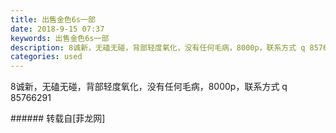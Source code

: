 ```yaml
---
title: 出售金色6s一部
date: 2018-9-15 07:37
keywords: 出售金色6s一部
description: 8诚新，无磕无碰，背部轻度氧化，没有任何毛病，8000p，联系方式 q 85766291 
categories: used
---
```

<td class="t_f" id="postmessage_1795587">

8诚新，无磕无碰，背部轻度氧化，没有任何毛病，8000p，联系方式 q 85766291 <br/>
</td>
###### 转载自[菲龙网]
